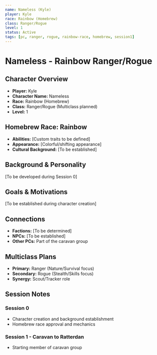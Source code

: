 ```yaml
---
name: Nameless (Kyle)
player: Kyle
race: Rainbow (Homebrew)
class: Ranger/Rogue
level: 1
status: Active
tags: [pc, ranger, rogue, rainbow-race, homebrew, session1]
---
```


# Nameless - Rainbow Ranger/Rogue

## Character Overview
- **Player:** Kyle
- **Character Name:** Nameless
- **Race:** Rainbow (Homebrew)
- **Class:** Ranger/Rogue (Multiclass planned)
- **Level:** 1

## Homebrew Race: Rainbow
- **Abilities:** [Custom traits to be defined]
- **Appearance:** [Colorful/shifting appearance]
- **Cultural Background:** [To be established]

## Background & Personality
[To be developed during Session 0]

## Goals & Motivations
[To be established during character creation]

## Connections
- **Factions:** [To be determined]
- **NPCs:** [To be established]
- **Other PCs:** Part of the caravan group

## Multiclass Plans
- **Primary:** Ranger (Nature/Survival focus)
- **Secondary:** Rogue (Stealth/Skills focus)
- **Synergy:** Scout/Tracker role

## Session Notes
### Session 0
- Character creation and background establishment
- Homebrew race approval and mechanics

### Session 1 - Caravan to Ratterdan
- Starting member of caravan group